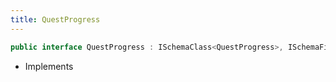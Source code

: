```yaml
---
title: QuestProgress
---
```


```csharp
public interface QuestProgress : ISchemaClass<QuestProgress>, ISchemaField, ISchemaClass, INativeHandle
```

- Implements


